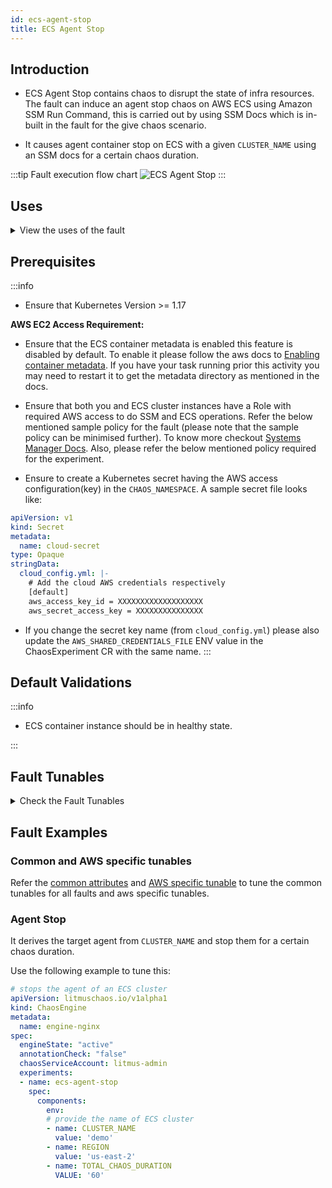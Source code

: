 ```yaml
---
id: ecs-agent-stop
title: ECS Agent Stop
---
```


## Introduction

- ECS Agent Stop contains chaos to disrupt the state of infra resources. The fault can induce an agent stop chaos on AWS ECS using Amazon SSM Run Command, this is carried out by using SSM Docs which is in-built in the fault for the give chaos scenario.

- It causes agent container stop on ECS with a given `CLUSTER_NAME` using an SSM docs for a certain chaos duration.

:::tip Fault execution flow chart
![ECS Agent Stop](./static/images/ecs-agent-stop.png)
:::

## Uses

<details>
<summary>View the uses of the fault</summary>
<div>
Agent chaos stop is another very common and frequent scenario we find with ECS clusters that can break an agent that manages the task container on the ECS cluster and impacts their delivery. Such scenarios can still occur despite whatever availability aids docker provides.

Killing the agent container will distrupt the performance of it and impact to smooth working of task containers. So this category of chaos fault helps to build the immunity on the application undergoing any such scenarios.

</div>
</details>

## Prerequisites

:::info

- Ensure that Kubernetes Version >= 1.17

**AWS EC2 Access Requirement:**

- Ensure that the ECS container metadata is enabled this feature is disabled by default. To enable it please follow the aws docs to [Enabling container metadata](https://docs.aws.amazon.com/AmazonECS/latest/developerguide/container-metadata.html). If you have your task running prior this activity you may need to restart it to get the metadata directory as mentioned in the docs.

- Ensure that both you and ECS cluster instances have a Role with required AWS access to do SSM and ECS operations. Refer the below mentioned sample policy for the fault (please note that the sample policy can be minimised further). To know more checkout [Systems Manager Docs](https://docs.aws.amazon.com/systems-manager/latest/userguide/setup-launch-managed-instance.html). Also, please refer the below mentioned policy required for the experiment.

- Ensure to create a Kubernetes secret having the AWS access configuration(key) in the `CHAOS_NAMESPACE`. A sample secret file looks like:

```yaml
apiVersion: v1
kind: Secret
metadata:
  name: cloud-secret
type: Opaque
stringData:
  cloud_config.yml: |-
    # Add the cloud AWS credentials respectively
    [default]
    aws_access_key_id = XXXXXXXXXXXXXXXXXXX
    aws_secret_access_key = XXXXXXXXXXXXXXX
```

- If you change the secret key name (from `cloud_config.yml`) please also update the `AWS_SHARED_CREDENTIALS_FILE` ENV value in the ChaosExperiment CR with the same name.
:::

## Default Validations

:::info

- ECS container instance should be in healthy state.

:::

## Fault Tunables

<details>
    <summary>Check the Fault Tunables</summary>
    <h2>Mandatory Fields</h2>
    <table>
        <tr>
          <th> Variables </th>
          <th> Description </th>
          <th> Notes </th>
        </tr>
        <tr> 
          <td> CLUSTER_NAME </td>
          <td> Name of the target ECS cluster</td>
          <td> Single name supported eg: <code>demo-cluster</code></td>
        </tr>
        <tr>
          <td> REGION </td>
          <td> The AWS region name of the target ECS cluster</td>
          <td> Eg: <code>us-east-2</code></td>
        </tr>
    </table>
    <h2>Optional Fields</h2>
    <table>
      <tr>
        <th> Variables </th>
        <th> Description </th>
        <th> Notes </th>
      </tr>
      <tr>
        <td> TOTAL_CHAOS_DURATION </td>
        <td> The total duration for chaos injection (in seconds) </td>
        <td> Defaults to 30s </td>
      </tr>
      <tr>
        <td> CHAOS_INTERVAL </td>
        <td> The interval (in seconds) between successive instance termination.</td>
        <td> Defaults to 30s </td>
      </tr>
      <tr> 
        <td> AWS_SHARED_CREDENTIALS_FILE </td>
        <td> Provide the path for aws secret credentials</td>
        <td> Defaults to <code>/tmp/cloud_config.yml</code> </td>
      </tr>
      <tr>
        <td> SEQUENCE </td>
        <td> It defines sequence of chaos execution for multiple instance</td>
        <td> Default value: parallel. Supported: serial, parallel </td>
      </tr>
      <tr>
        <td> RAMP_TIME </td>
        <td> Period to wait before and after injection of chaos (in seconds) </td>
        <td> For Example: <code>30</code> </td>
      </tr>
    </table>
</details>

## Fault Examples

### Common and AWS specific tunables

Refer the [common attributes](../common-tunables-for-all-faults) and [AWS specific tunable](./aws-fault-tunables) to tune the common tunables for all faults and aws specific tunables.

### Agent Stop

It derives the target agent from `CLUSTER_NAME` and stop them for a certain chaos duration. 

Use the following example to tune this:

[embedmd]:# (./static/manifests/ecs-agent-stop/agent-stop.yaml yaml)
```yaml
# stops the agent of an ECS cluster
apiVersion: litmuschaos.io/v1alpha1
kind: ChaosEngine
metadata:
  name: engine-nginx
spec:
  engineState: "active"
  annotationCheck: "false"
  chaosServiceAccount: litmus-admin
  experiments:
  - name: ecs-agent-stop
    spec:
      components:
        env:
        # provide the name of ECS cluster
        - name: CLUSTER_NAME
          value: 'demo'
        - name: REGION
          value: 'us-east-2'
        - name: TOTAL_CHAOS_DURATION
          VALUE: '60'
```
